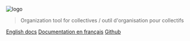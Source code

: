 ![logo](https://agorakit.org/images/agorakit-logo.svg)

> Organization tool for collectives / outil d'organisation pour collectifs

[English docs](/en/)
[Documentation en français](/fr/)
[Github](https://github.com/agorakit/agorakit)